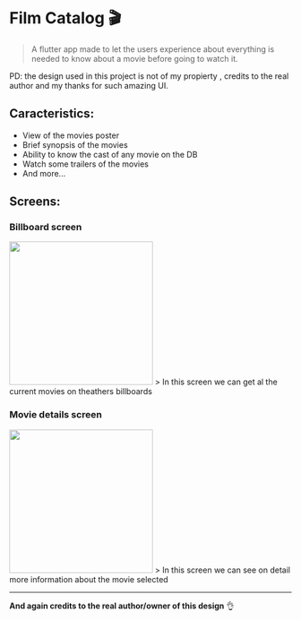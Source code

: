 # Film Catalog 🎬

> A flutter app made to let the users experience about everything is needed to know about a movie before going to watch it.

PD: the design used in this project is not of my propierty , credits to the real author and my thanks for such amazing UI.

## Caracteristics:

* View of the movies poster
* Brief synopsis of the movies
* Ability to know the cast of any movie on the DB
* Watch some trailers of the movies
* And more...

## Screens:

### Billboard screen
<img src="https://i.ibb.co/hCZdgXY/Screenshot-20200221-194848.jpg" width="256">
> In this screen we can get al the current movies on theathers billboards

### Movie details screen
<img src="https://i.ibb.co/fvWfFks/Screenshot-20200221-194917.jpg" width="256">
> In this screen we can see on detail more information about the movie selected

---
**And again credits to the real author/owner of this design** 👌
